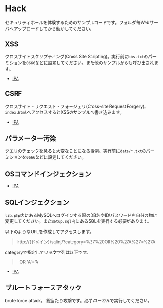 # Hack
セキュリティホールを体験するためのサンプルコードです。フォルダ毎Webサーバへアップロードしてから動かしてください。

## XSS
クロスサイトスクリプティング(Cross Site Scripting)。実行前に`bbs.txt`のパーミションを`0666`などに設定してください。また他のサンプルからも呼び出されます。

* [IPA](https://www.ipa.go.jp/security/vuln/vuln_contents/xss.html)

## CSRF
クロスサイト・リクエスト・フォージェリ(Cross-site Request Forgery)。`index.html`へアクセスするとXSSのサンプルへ書き込みます。

* [IPA](https://www.ipa.go.jp/security/vuln/vuln_contents/csrf.html)

## パラメーター汚染
クエリのチェックを怠ると大変なことになる事例。実行前に`data/*.txt`のパーミションを`0666`などに設定してください。

## OSコマンドインジェクション
* [IPA](https://www.ipa.go.jp/security/vuln/vuln_contents/oscmd.html)

## SQLインジェクション
`lib.php`内にあるMySQLへログインする際のDB名やID/パスワードを自分の物に変更してください。また`setup.sql`内にあるSQLを実行する必要があります。

以下のようなURLを作成してアクセスします。
> http://(ドメイン)/sqlinj/?category=%27%20OR%20%27A%27=%27A

categoryで指定している文字列は以下です。
> ' OR 'A'='A

* [IPA](https://www.ipa.go.jp/security/vuln/vuln_contents/sql.html)


## ブルートフォースアタック
brute force attack。
総当たり攻撃です。必ず*ローカル*で実行してください。

